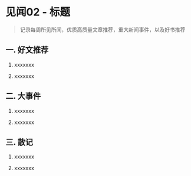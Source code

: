 # 见闻02 - 标题

> 记录每周所见所闻，优质高质量文章推荐，重大新闻事件，以及好书推荐

## 一. 好文推荐

1. xxxxxxx

2. xxxxxxx

## 二. 大事件

1. xxxxxxx

2. xxxxxxx

## 三. 散记

1. xxxxxxx

2. xxxxxxx